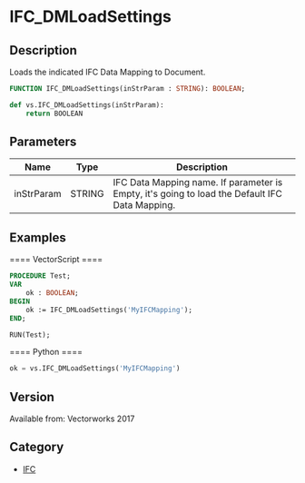 # IFC_DMLoadSettings

## Description
Loads the indicated IFC Data Mapping to Document.

```pascal
FUNCTION IFC_DMLoadSettings(inStrParam : STRING): BOOLEAN;
```

```python
def vs.IFC_DMLoadSettings(inStrParam):
    return BOOLEAN
```

## Parameters
|Name|Type|Description|
|---|---|---|
|inStrParam|STRING|IFC Data Mapping name. If parameter is Empty, it's going to load the Default IFC Data Mapping.|

## Examples
==== VectorScript ====
```pascal
PROCEDURE Test;
VAR
	ok : BOOLEAN;
BEGIN
	ok := IFC_DMLoadSettings('MyIFCMapping');
END;

RUN(Test);
```
==== Python ====
```python
ok = vs.IFC_DMLoadSettings('MyIFCMapping')
```

## Version
Available from: Vectorworks 2017

## Category
* [IFC](../Categories/IFC.md)
